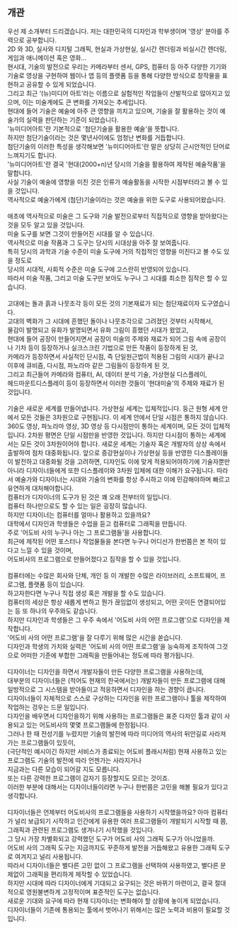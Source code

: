 <h2>개관</h2>
우선 제 소개부터 드리겠습니다. 저는 대한민국의 디자인과 학부생이며 '영상' 분야를 주력으로 공부합니다. <br>
2D 와 3D, 실사와 디지털 그래픽, 현실과 가상현실, 실시간 렌더링과 비실시간 렌더링, 게임과 애니메이션 혹은 영화... <br>
현시대, 기술의 발전으로 우리는 카메라부터 센서, GPS, 컴퓨터 등 아주 다양한 기기와 기술로 영상을 구현하여 웹이나 앱 등의 플랫폼 등을 통해 다양한 방식으로 창작물을 표현하고 공유할 수 있게 되었습니다. <br>
그리고 최근 ‘(뉴)미디어 아트’라는 이름으로 실험적인 작업들이 산발적으로 많아지고 있으며, 이는 미술계에도 큰 변화를 가져오는 추세입니다. <br>
현대에 들어 기술은 예술에 아주 큰 영향을 끼치고 있으며, 기술을 잘 활용하는 것이 예술가의 실력을 판단하는 기준이 되었습니다. <br>
'뉴미디어아트'란 기본적으로 '첨단기술을 활용한 예술'을 뜻합니다. <br>
하지만 첨단기술이라는 것은 몇년사이에도 엄청난 변화를 거듭합니다. <br>
첨단기술의 이러한 특성을 생각해보면 '뉴미디어아트'란 말은 상당히 근시안적인 단어로 느껴지기도 합니다. <br>
'뉴미디어아트'란 결국 '현대(2000+n)년 당시의 기술을 활용하여 제작된 예술작품'을 말합니다. <br>
사실 기술이 예술에 영향을 미친 것은 인류가 예술활동을 시작한 시점부터라고 볼 수 있을 것입니다. <br>
역사적으로 예술가에게 (첨단)기술이라는 것은 예술을 위한 도구로 사용되어왔습니다.  <br>
<br>
애초에 역사적으로 미술은 그 도구와 기술 발전으로부터 직접적으로 영향을 받아왔다는 것을 모두 알고 있을 것입니다. <br>
미술 도구를 보면 그것이 만들어진 시대를 알 수 있습니다. <br>
역사적으로 미술 작품과 그 도구는 당시의 시대상을 아주 잘 보여줍니다. <br>
특히 당시의 과학과 기술 수준이 미술 도구에 거의 직접적인 영향을 미친다고 볼 수도 있을 정도로 <br>
당시의 시대적, 사회적 수준은 미술 도구에 고스란히 반영되어 있습니다. <br>
따라서 미술 작품, 그리고 미술 도구만 보아도 누구나 그 시대를 최소한 짐작은 할 수 있습니다. <br>
<br>
고대에는 돌과 흙과 나뭇조각 등이 모든 것의 기본재료가 되는 첨단재료이자 도구였습니다. <br>
고대의 벽화가 그 시대에 흔했던 돌이나 나뭇조각으로 그려졌던 것부터 시작해서, <br>
물감이 발명되고 유화가 발명되면서 유화 그림이 흥했던 시대가 왔었고, <br>
현대에 들어 공장이 만들어지면서 공장이 미술의 주제와 재료가 되어 그림 속에 공장이나 기차 등이 등장하거나 실크스크린 기법으로 만든 작품이 등장하게 된 것, <br>
카메라가 등장하면서 사실적인 단시점, 즉 단일원근법이 적용된 그림의 시대가 끝나고 이후에 큐비즘, 다시점, 파노라마 같은 그림들이 등장하게 된 것, <br>
그리고 최근들어 카메라와 컴퓨터, AI, 데이터 분석 기술, 가상현실 디스플레이, <br>
헤드마운트디스플레이 등이 등장하면서 이러한 것들이 '현대미술'의 주제와 재료가 된 것입니다. <br>
<br>
기술은 새로운 세계를 만들어냅니다. 
가상현실 세계는 입체적입니다. 둥근 원형 세계 안에서 모든 것들은 3차원으로 구현됩니다. 
이 세계 안에서 단일 시점은 통하지 않습니다. 
360도 영상, 파노라마 영상, 3D 영상 등 다시점만이 통하는 세계이며, 모든 것이 입체적입니다. 
2차원 평면은 단일 시점만을 반영한 것입니다. 하지만 다시점이 통하는 세계에서는 모든 것이 3차원이어야 합니다.
새로운 세계는 기술자 혹은 개발자의 상상 속에서 출발하여 점차 대중화됩니다. 
앞으로 증강현실이나 가상현실 등을 반영한 디스플레이들이 발전하고 대중화될 것을 고려하면, 
디자인도 이에 맞게 적용되어야하기에 기술자뿐만 아니라 디자이너들에게 또한 디스플레이와 3차원 입체에 대한 이해가 요구됩니다. 
따라서 예술가와 디자이너는 시대와 기술의 변화를 항상 주시하고 이에 민감해야하며 빠르고 유연하게 대처해야합니다. 
<br>
컴퓨터가 디자이너의 도구가 된 것은 꽤 오래 전부터의 일입니다. <br>
컴퓨터 하나만으로도 할 수 있는 일은 굉장히 많습니다. <br>
하지만 디자이너는 컴퓨터를 얼마나 활용하고 있을까요? <br>
대학에서 디자인과 학생들은 수업을 듣고 컴퓨터로 그래픽을 만듭니다. <br>
주로 '어도비 사의 누구나 아는 그 프로그램들'을 사용합니다. <br>
최근에 제작된 어떤 포스터나 작업물들을 본다면 누구나 어디선가 한번쯤은 본 적이 있다고 느낄 수 있을 것이며, <br>
어도비사의 프로그램으로 만들어졌다고 짐작을 할 수 있을 것입니다. <br>
<br>
컴퓨터에는 수많은 회사와 단체, 개인 등 이 개발한 수많은 라이브러리, 소프트웨어, 프로그램, 플랫폼 등이 있습니다. <br>
하고자한다면 누구나 직접 생성 혹은 개발을 할 수도 있습니다. <br>
컴퓨터의 세상은 항상 새롭게 변하고 뭔가 끊임없이 생성되고, 어떤 곳이든 연결되어있는 등 또 하나의 우주와도 같습니다. <br>
하지만 디자인과 학생들은 그 우주 속에서 '어도비 사의 어떤 프로그램'으로 디자인을 제작합니다. <br>
'어도비 사의 어떤 프로그램'을 잘 다루기 위해 많은 시간을 쏟습니다. <br>
디자인과 학생의 가치와 실력은 '어도비 사의 어떤 프로그램'을 능숙하게 조작하여 그것으로 어떠한 기준에 부합한 그래픽을 만들어내는 정도에 따라 평가됩니다. <br>
<br>
디자이너는 디자인을 하면서 개발자들이 만든 다양한 프로그램을 사용하는데, <br>
대부분의 디자이너들은 (적어도 현재의 한국에서는) 개발자들이 만든 프로그램에 대해 일방적으로 그 시스템을 받아들이고 적응하면서 디자인을 하는 경향이 큽니다. <br>
디자이너들이 자체적으로 스스로 구상하는 디자인을 위한 프로그램이나 툴을 제작하여 작업하는 겅우는 드문 일입니다. <br>
다자인을 배우면서 디자인을하기 위해 사용하는 프로그램들은 표준 다자인 툴과 같이 사용되고 있는 어도비사의 몇몇 프로그램들에 한정됩니다. <br>
그러나 한 때 전성기를 누렸지만 기술의 발전에 따라 미디어의 역사의 뒤안길로 사라져가는 프로그램들이 있듯이, <br>
(극단적인 예시이긴 하지만 서비스가 종료되는 어도비 플래시처럼) 현재 사용하고 있는 프로그램도 기술의 발전에 따라 언젠가는 사라지거나 <br>
지금과는 다른 모습이 되어갈 지도 모릅니다. <br>
또는 다른 강력한 프로그램이 갑자기 등장할지도 모르는 것이죠. <br>
이러한 부분에 대해서는 디자이너들이라면 누구나 한번쯤은 고민을 해볼 필요가 있다고 생각합니다. <br>
<br>
디자이너들은 언제부터 어도비사의 프로그램들을 사용하기 시작했을까요? 아마 컴퓨터가 널리 보급되기 시작하고 인간에게 유용한 여러 프로그램들이 개발되기 시작할 때 쯤, <br>
그래픽과 관련된 프로그램도 생겨나기 시작했을 것입니다. <br>
그 당시 가장 차별화되고 강력했던 도구가 어도비 사의 그래픽 도구가 아니었을까. <br>
어도비 사의 그래픽 도구는 지금까지도 꾸준하게 발전을 거듭해왔고 유용한 그래픽 도구로 여겨지고 널리 사용됩니다.  <br>
따라서 디자이너들은 별다른 고민 없이 그 프로그램을 선택하여 사용하였고, 별다른 문제없이 그래픽을 편리하게 제작할 수 있었습니다. <br>
하지만 시대에 따라 디자이너에게 기대되고 요구되는 것은 바뀌기 마련이고, 결국 절대적으로 영원불변하게 고정적이며 표준적인 도구는 없습니다. <br>
새로운 기대와 요구에 따라 현재 디자이너는 변화해야 할 상황에 놓이게 되었습니다. <br>
디자이너들이 기존에 통용되는 툴에서 벗어나기 위해서는 많은 노력과 비용이 필요할 것입니다.<br>
